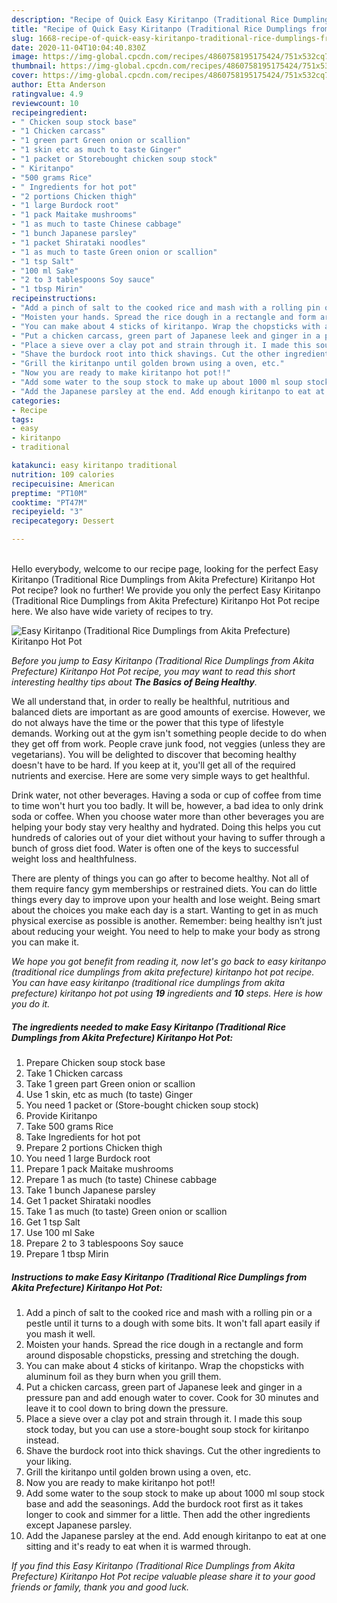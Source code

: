 ```yaml
---
description: "Recipe of Quick Easy Kiritanpo (Traditional Rice Dumplings from Akita Prefecture) Kiritanpo Hot Pot"
title: "Recipe of Quick Easy Kiritanpo (Traditional Rice Dumplings from Akita Prefecture) Kiritanpo Hot Pot"
slug: 1668-recipe-of-quick-easy-kiritanpo-traditional-rice-dumplings-from-akita-prefecture-kiritanpo-hot-pot
date: 2020-11-04T10:04:40.830Z
image: https://img-global.cpcdn.com/recipes/4860758195175424/751x532cq70/easy-kiritanpo-traditional-rice-dumplings-from-akita-prefecture-kiritanpo-hot-pot-recipe-main-photo.jpg
thumbnail: https://img-global.cpcdn.com/recipes/4860758195175424/751x532cq70/easy-kiritanpo-traditional-rice-dumplings-from-akita-prefecture-kiritanpo-hot-pot-recipe-main-photo.jpg
cover: https://img-global.cpcdn.com/recipes/4860758195175424/751x532cq70/easy-kiritanpo-traditional-rice-dumplings-from-akita-prefecture-kiritanpo-hot-pot-recipe-main-photo.jpg
author: Etta Anderson
ratingvalue: 4.9
reviewcount: 10
recipeingredient:
- " Chicken soup stock base"
- "1 Chicken carcass"
- "1 green part Green onion or scallion"
- "1 skin etc as much to taste Ginger"
- "1 packet or Storebought chicken soup stock"
- " Kiritanpo"
- "500 grams Rice"
- " Ingredients for hot pot"
- "2 portions Chicken thigh"
- "1 large Burdock root"
- "1 pack Maitake mushrooms"
- "1 as much to taste Chinese cabbage"
- "1 bunch Japanese parsley"
- "1 packet Shirataki noodles"
- "1 as much to taste Green onion or scallion"
- "1 tsp Salt"
- "100 ml Sake"
- "2 to 3 tablespoons Soy sauce"
- "1 tbsp Mirin"
recipeinstructions:
- "Add a pinch of salt to the cooked rice and mash with a rolling pin or a pestle until it turns to a dough with some bits. It won&#39;t fall apart easily if you mash it well."
- "Moisten your hands. Spread the rice dough in a rectangle and form around disposable chopsticks, pressing and stretching the dough."
- "You can make about 4 sticks of kiritanpo. Wrap the chopsticks with aluminum foil as they burn when you grill them."
- "Put a chicken carcass, green part of Japanese leek and ginger in a pressure pan and add enough water to cover. Cook for 30 minutes and leave it to cool down to bring down the pressure."
- "Place a sieve over a clay pot and strain through it. I made this soup stock today, but you can use a store-bought soup stock for kiritanpo instead."
- "Shave the burdock root into thick shavings. Cut the other ingredients to your liking."
- "Grill the kiritanpo until golden brown using a oven, etc."
- "Now you are ready to make kiritanpo hot pot!!"
- "Add some water to the soup stock to make up about 1000 ml soup stock base and add the seasonings. Add the burdock root first as it takes longer to cook and simmer for a little. Then add the other ingredients except Japanese parsley."
- "Add the Japanese parsley at the end. Add enough kiritanpo to eat at one sitting and it&#39;s ready to eat when it is warmed through."
categories:
- Recipe
tags:
- easy
- kiritanpo
- traditional

katakunci: easy kiritanpo traditional 
nutrition: 109 calories
recipecuisine: American
preptime: "PT10M"
cooktime: "PT47M"
recipeyield: "3"
recipecategory: Dessert

---
```

<br>
Hello everybody, welcome to our recipe page, looking for the perfect Easy Kiritanpo (Traditional Rice Dumplings from Akita Prefecture) Kiritanpo Hot Pot recipe? look no further! We provide you only the perfect Easy Kiritanpo (Traditional Rice Dumplings from Akita Prefecture) Kiritanpo Hot Pot recipe here. We also have wide variety of recipes to try.
<br>


![Easy Kiritanpo (Traditional Rice Dumplings from Akita Prefecture) Kiritanpo Hot Pot](https://img-global.cpcdn.com/recipes/4860758195175424/751x532cq70/easy-kiritanpo-traditional-rice-dumplings-from-akita-prefecture-kiritanpo-hot-pot-recipe-main-photo.jpg)

<i>Before you jump to Easy Kiritanpo (Traditional Rice Dumplings from Akita Prefecture) Kiritanpo Hot Pot recipe, you may want to read this short interesting healthy tips about <strong>The Basics of Being Healthy</strong>.</i>

We all understand that, in order to really be healthful, nutritious and balanced diets are important as are good amounts of exercise. However, we do not always have the time or the power that this type of lifestyle demands. Working out at the gym isn't something people decide to do when they get off from work. People crave junk food, not veggies (unless they are vegetarians). You will be delighted to discover that becoming healthy doesn't have to be hard. If you keep at it, you'll get all of the required nutrients and exercise. Here are some very simple ways to get healthful.

Drink water, not other beverages. Having a soda or cup of coffee from time to time won't hurt you too badly. It will be, however, a bad idea to only drink soda or coffee. When you choose water more than other beverages you are helping your body stay very healthy and hydrated. Doing this helps you cut hundreds of calories out of your diet without your having to suffer through a bunch of gross diet food. Water is often one of the keys to successful weight loss and healthfulness.

There are plenty of things you can go after to become healthy. Not all of them require fancy gym memberships or restrained diets. You can do little things every day to improve upon your health and lose weight. Being smart about the choices you make each day is a start. Wanting to get in as much physical exercise as possible is another. Remember: being healthy isn’t just about reducing your weight. You need to help to make your body as strong you can make it. 


<i>We hope you got benefit from reading it, now let's go back to easy kiritanpo (traditional rice dumplings from akita prefecture) kiritanpo hot pot recipe. You can have easy kiritanpo (traditional rice dumplings from akita prefecture) kiritanpo hot pot using <strong>19</strong> ingredients and <strong>10</strong> steps. Here is how you do it.
</i>

##### The ingredients needed to make Easy Kiritanpo (Traditional Rice Dumplings from Akita Prefecture) Kiritanpo Hot Pot:

1. Prepare  Chicken soup stock base
1. Take 1 Chicken carcass
1. Take 1 green part Green onion or scallion
1. Use 1 skin, etc as much (to taste) Ginger
1. You need 1 packet or (Store-bought chicken soup stock)
1. Provide  Kiritanpo
1. Take 500 grams Rice
1. Take  Ingredients for hot pot
1. Prepare 2 portions Chicken thigh
1. You need 1 large Burdock root
1. Prepare 1 pack Maitake mushrooms
1. Prepare 1 as much (to taste) Chinese cabbage
1. Take 1 bunch Japanese parsley
1. Get 1 packet Shirataki noodles
1. Take 1 as much (to taste) Green onion or scallion
1. Get 1 tsp Salt
1. Use 100 ml Sake
1. Prepare 2 to 3 tablespoons Soy sauce
1. Prepare 1 tbsp Mirin


##### Instructions to make Easy Kiritanpo (Traditional Rice Dumplings from Akita Prefecture) Kiritanpo Hot Pot:

1. Add a pinch of salt to the cooked rice and mash with a rolling pin or a pestle until it turns to a dough with some bits. It won&#39;t fall apart easily if you mash it well.
1. Moisten your hands. Spread the rice dough in a rectangle and form around disposable chopsticks, pressing and stretching the dough.
1. You can make about 4 sticks of kiritanpo. Wrap the chopsticks with aluminum foil as they burn when you grill them.
1. Put a chicken carcass, green part of Japanese leek and ginger in a pressure pan and add enough water to cover. Cook for 30 minutes and leave it to cool down to bring down the pressure.
1. Place a sieve over a clay pot and strain through it. I made this soup stock today, but you can use a store-bought soup stock for kiritanpo instead.
1. Shave the burdock root into thick shavings. Cut the other ingredients to your liking.
1. Grill the kiritanpo until golden brown using a oven, etc.
1. Now you are ready to make kiritanpo hot pot!!
1. Add some water to the soup stock to make up about 1000 ml soup stock base and add the seasonings. Add the burdock root first as it takes longer to cook and simmer for a little. Then add the other ingredients except Japanese parsley.
1. Add the Japanese parsley at the end. Add enough kiritanpo to eat at one sitting and it&#39;s ready to eat when it is warmed through.


<i>If you find this Easy Kiritanpo (Traditional Rice Dumplings from Akita Prefecture) Kiritanpo Hot Pot recipe valuable please share it to your good friends or family, thank you and good luck.</i>
